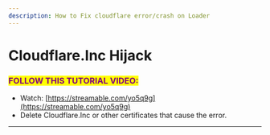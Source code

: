 ```yaml
---
description: How to Fix cloudflare error/crash on Loader
---
```


# Cloudflare.Inc Hijack

### <mark style="color:purple;">FOLLOW THIS TUTORIAL VIDEO:</mark>

* Watch: [https://streamable.com/yo5q9g](https://streamable.com/yo5q9g)
* Delete Cloudflare.Inc or other certificates that cause the error.

***
